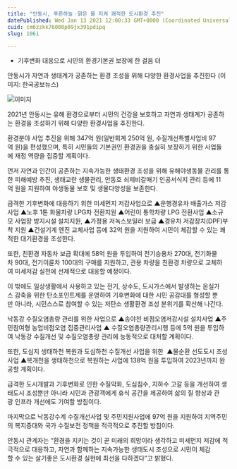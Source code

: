 ```yaml
---
title: "안동시, 푸른하늘ㆍ맑은 물 지켜 쾌적한 도시환경 추진"
datePublished: Wed Jan 13 2021 12:00:33 GMT+0000 (Coordinated Universal Time)
cuid: cm6zzkk76000p09jx391pdipq
slug: 1061

---
```



- 기후변화 대응으로 시민의 환경기본권 보장에 한 걸음 더

안동시가 자연과 생태계가 공존하는 환경 조성을 위해 다양한 환경사업을 추진한다 (이미지: 한국공보뉴스)

![이미지](https://cdn.hashnode.com/res/hashnode/image/upload/v1739248364616/b7f1b510-3516-49e0-9e66-87eab01402a9.jpeg)

2021년 안동시는 유해 환경으로부터 시민의 건강을 보호하고 자연과 생태계가 공존하는 환경을 조성하기 위해 다양한 환경사업을 추진한다.

환경분야 사업 추진을 위해 347억 원(일반회계 250억 원, 수질개선특별사업비 97억 원)을 편성했으며, 특히 시민들의 기본권인 환경권을 충실히 보장하기 위한 사업들에 재정 역량을 집중할 계획이다.

먼저 자연과 인간이 공존하는 지속가능한 생태환경 조성을 위해 유해야생동물 관리를 통한 피해예방 추진, 생태교란 생물관리, 안동호 쇠제비갈매기 인공서식지 관리 등에 11억 원을 지원하여 야생동물 보호 및 생물다양성을 보존한다.

급격한 기후변화에 대응하기 위한 미세먼지 저감사업으로 ▲운행경유차 배출가스 저감사업 ▲노후 1톤 화물차량 LPG차 전환지원 ▲어린이 통학차량 LPG 전환사업 ▲소규모 사업장 방지시설 설치지원, ▲가정용 저녹스보일러 보급 ▲경유차 저감장치(DPF)부착 지원 ▲건설기계 엔진 교체사업 등에 32억 원을 지원하여 시민이 체감할 수 있는 쾌적한 대기환경을 조성한다.

또한, 친환경 자동차 보급 확대에 58억 원을 투입하여 전기승용차 270대, 전기화물차 90대, 전기이륜차 100대의 구매를 지원하고, 관용 차량을 친환경 차량으로 교체하여 미세저감 실천에 선제적으로 대응할 예정이다.

이 밖에도 일상생활에서 사용하고 있는 전기, 상수도, 도시가스에서 발생하는 온실가스 감축을 위한 탄소포인트제를 운영하여 기후변화에 대한 시민 공감대를 형성할 뿐만 아니라, 시민스스로 참여할 수 있는 저탄소 생활환경 조성 분위기를 확산해 나간다.

낙동강 수질오염총량 관리를 위한 사업으로 ▲송야천 비점오염저감시설 설치사업 ▲주민참여형 농업비점오염 집중관리사업 ▲ 수질오염총량관리시행 등에 5억 원을 투입하여 낙동강 수질개선 및 수질오염총량 관리에 능동적으로 대처할 계획이다.

또한, 도심지 생태하천 복원과 도심하천 수질개선 사업을 위한  ▲물순환 선도도시 조성사업 ▲복개천을 생태하천으로 복원하는 사업에 138억 원을 투입하여 2023년까지 완공할 계획이다.

급격한 도시개발과 기후변화로 인한 수질악화, 도심침수, 지하수 고갈 등을 개선하여 생태도시 조성뿐만 아니라 시민과 관광객에게 휴식 공간을 제공하여 삶의 질 향상과 관광 인프라 개선에도 기여할 방침이다.

마지막으로 낙동강수계 수질개선사업 및 주민지원사업에 97억 원을 지원하여 지역주민의 복지증대와 국가 수질보전 정책을 적극적으로 추진할 방침이다.

안동시 관계자는 “환경을 지키는 것이 곧 미래의 희망이라 생각하고 미세먼지 저감에 적극적으로 대응하고, 자연과 함께하는 지속가능한 생태도시 조성으로 시민이 체감할 수 있는 살기좋은 도시환경 실현에 최선을 다하겠다”고 밝혔다.
